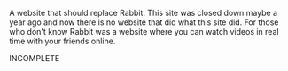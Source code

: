 A website that should replace Rabbit. This site was closed down maybe a year ago and now there is no website that did what this site did. For those who don't know Rabbit was a website where you can watch videos in real time with your friends online.

INCOMPLETE
